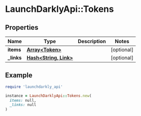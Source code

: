 # LaunchDarklyApi::Tokens

## Properties

| Name | Type | Description | Notes |
| ---- | ---- | ----------- | ----- |
| **items** | [**Array&lt;Token&gt;**](Token.md) |  | [optional] |
| **_links** | [**Hash&lt;String, Link&gt;**](Link.md) |  | [optional] |

## Example

```ruby
require 'launchdarkly_api'

instance = LaunchDarklyApi::Tokens.new(
  items: null,
  _links: null
)
```

